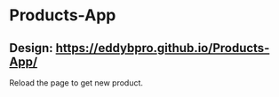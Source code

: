 # Products-App
## Design: https://eddybpro.github.io/Products-App/
Reload the page to get new product.
